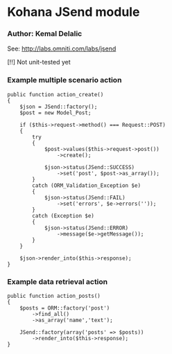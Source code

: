 # Kohana JSend module
### Author: Kemal Delalic

See: http://labs.omniti.com/labs/jsend

[!!] Not unit-tested yet
	
### Example multiple scenario action
	
	public function action_create()
	{
		$json = JSend::factory();
		$post = new Model_Post;		
		
		if ($this->request->method() === Request::POST)
		{
			try
			{
				$post->values($this->request->post())
					->create();
					
				$json->status(JSend::SUCCESS)
					->set('post', $post->as_array());
			}
			catch (ORM_Validation_Exception $e)
			{
				$json->status(JSend::FAIL)
					->set('errors', $e->errors(''));
			}
			catch (Exception $e)
			{
				$json->status(JSend::ERROR)
					->message($e->getMessage());
			}
		}
		
		$json->render_into($this->response);
	}

### Example data retrieval action

	public function action_posts()
	{
		$posts = ORM::factory('post')
			->find_all()
			->as_array('name','text');
		
		JSend::factory(array('posts' => $posts))
			->render_into($this->response);
	}
	